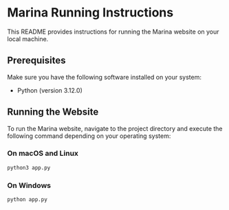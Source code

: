 # Marina Running Instructions

This README provides instructions for running the Marina website on your local machine.

## Prerequisites
Make sure you have the following software installed on your system:

- Python (version 3.12.0)

## Running the Website
To run the Marina website, navigate to the project directory and execute the following command depending on your operating system:

### On macOS and Linux
```bash
python3 app.py
```

### On Windows
```bash
python app.py
```